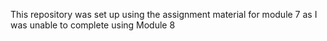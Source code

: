 This repository was set up using the assignment material for module 7 as I was unable to complete using Module 8
